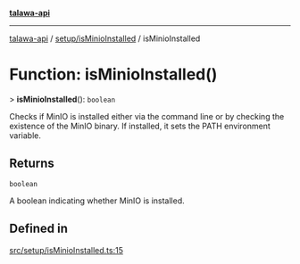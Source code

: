 [**talawa-api**](../../../README.md)

***

[talawa-api](../../../modules.md) / [setup/isMinioInstalled](../README.md) / isMinioInstalled

# Function: isMinioInstalled()

\> **isMinioInstalled**(): `boolean`

Checks if MinIO is installed either via the command line or by checking the existence of the MinIO binary.
If installed, it sets the PATH environment variable.

## Returns

`boolean`

A boolean indicating whether MinIO is installed.

## Defined in

[src/setup/isMinioInstalled.ts:15](https://github.com/PalisadoesFoundation/talawa-api/blob/6bd0fecc1032af2aa70d925c85724d9fec2350f9/src/setup/isMinioInstalled.ts#L15)
